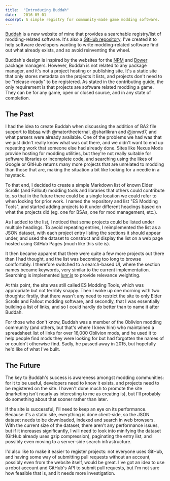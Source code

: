 ```yaml
---
title:  "Introducing Buddah"
date:   2016-05-01
excerpt: A simple registry for community-made game modding software.
---
```


[Buddah](https://ortham.github.io/buddah/) is a new website of mine that provides a searchable registry/list of modding-related software. It's also a [GitHub repository](https://github.com/Ortham/buddah). I've created it to help software developers wanting to write modding-related software find out what already exists, and so avoid reinventing the wheel.

Buddah's design is inspired by the websites for the [NPM](npmjs.com) and [Bower](http://bower.io/) package managers. However, Buddah is not related to any package manager, and it's not a project hosting or publishing site. It's a static site that only stores metadata on the projects it lists, and projects don't need to be "release-ready" to be registered. As stated in the contributing guide, the only requirement is that projects are software related modding a game. They can be for any game, open or closed source, and in any state of completion.

## The Past

I had the idea to create Buddah when discussing the addition of BA2 file support to [libbsa](https://github.com/ortham/libbsa) with @matortheeternal, @sharlikran and @jonwd7, and what parsers were already available. One of the problems we had was that we just didn't really know what was out there, and we didn't want to end up repeating work that someone else had already done. Sites like Nexus Mods provide hosting for modding utilities, but they're not really suitable for software libraries or incomplete code, and searching using the likes of Google or GitHub returns many more projects that are unrelated to modding than those that are, making the situation a bit like looking for a needle in a haystack.

To that end, I decided to create a simple Markdown list of known Elder Scrolls (and Fallout) modding tools and libraries that others could contribute to, so that in the future there could be a single location we could refer to when looking for prior work. I named the repository and list "ES Modding Tools", and started adding projects to it under different headings based on what the projects did (eg. one for BSAs, one for mod management, etc.).

As I added to the list, I noticed that some projects could be listed under multiple headings. To avoid repeating entries, I reimplemented the list as a JSON dataset, with each project entry listing the sections it should appear under, and used the dataset to construct and display the list on a web page hosted using GitHub Pages (much like this site is).

It then became apparent that there were quite a few more projects out there than I had thought, and the list was becoming too long to browse comfortably. I therefore switched to a search-based UI, where the section names became keywords, very similar to the current implementation. Searching is implemented [lunr.js](lunrjs.com) to provide relevance weighting.

At this point, the site was still called ES Modding Tools, which was appropriate but not terribly snappy. Then I woke up one morning with two thoughts: firstly, that there wasn't any need to restrict the site to only Elder Scrolls and Fallout modding software, and secondly, that I was essentially building a list of links, and so I could hardly do better than to name it after Buddah.

For those who don't know, Buddah was a member of the Oblivion modding community (and others, but that's where I knew him) who maintained a spreadsheet list of links for over 16,000 Oblivion mods, and he used it to help people find mods they were looking for but had forgotten the names of or couldn't otherwise find. Sadly, he passed away in 2015, but hopefully he'd like of what I've built.

## The Future

The key to Buddah's success is awareness amongst modding communities: for it to be useful, developers need to know it exists, and projects need to be registered on the site. I haven't done much to promote the site (marketing isn't nearly as interesting to me as creating is), but I'll probably do something about that sooner rather than later.

If the site is successful, I'll need to keep an eye on its performance. Because it's a static site, everything is done client-side, so the JSON dataset needs to be downloaded, indexed and search in web browsers. With the current size of the dataset, there aren't any performance issues, but if it increases significantly, I will need to look into minifying the dataset (GitHub already uses gzip compression), paginating the entry list, and possibly even moving to a server-side search infrastructure.

I'd also like to make it easier to register projects: not everyone uses GitHub, and having some way of submitting pull requests without an account, possibly even from the website itself, would be great. I've got an idea to use a robot account and GitHub's API to submit pull requests, but I'm not sure how feasible that is, and it needs more investigation.
